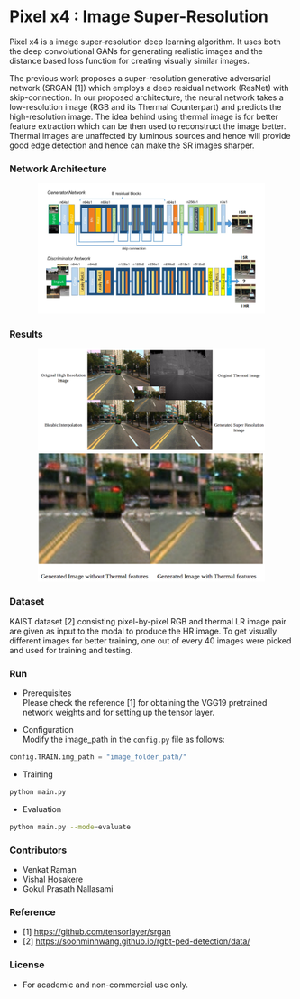 # Pixel x4 : Image Super-Resolution  
Pixel x4 is a image super-resolution deep learning algorithm. It uses both the deep convolutional GANs for generating realistic images and the distance based loss function for creating visually similar images.

The previous work proposes a super-resolution generative adversarial network (SRGAN [1]) which employs a deep residual network (ResNet) with skip-connection. In our proposed architecture, the neural network takes a low-resolution image (RGB and its Thermal Counterpart) and predicts the high-resolution image. The idea behind using thermal image is for better feature extraction which can be then used to reconstruct the image better. Thermal images are unaffected by luminous sources and hence will provide good edge detection and hence can make the SR images sharper.


### Network Architecture

<div align="center">
	<img src="readme/arch.png" width="80%" height="10%"/>
</div>


### Results
<div align="center">
	<img src="readme/results.png" width="80%" height="50%"/>
</div>

<div align="center">
	<img src="readme/comp.png" width="80%" height="50%"/>
</div>

### Dataset
KAIST dataset [2] consisting pixel-by-pixel RGB and thermal LR image pair are given as input to the modal to produce the HR image. To get visually different images for better training, one out of every 40 images were picked and used for training and testing.

### Run  
- Prerequisites  
Please check the reference [1] for obtaining the VGG19 pretrained network weights and for setting up the tensor layer.

- Configuration  
Modify the image_path in the `config.py` file as follows:
```python
config.TRAIN.img_path = "image_folder_path/"
```

- Training

```bash
python main.py
```

- Evaluation

```bash
python main.py --mode=evaluate 
```

### Contributors
* Venkat Raman  
* Vishal Hosakere  
* Gokul Prasath Nallasami


### Reference
* [1] https://github.com/tensorlayer/srgan
* [2] https://soonminhwang.github.io/rgbt-ped-detection/data/


### License

- For academic and non-commercial use only.

